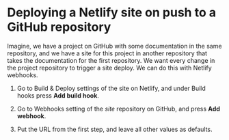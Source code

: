 <!-- 2020-08-13  -->

# Deploying a Netlify site on push to a GitHub repository

Imagine, we have a project on GitHub with some documentation in the same repository, and we have a site for this project in another repository that takes the documentation for the first repository. We want every change in the project repository to trigger a site deploy. We can do this with Netlify webhooks.

1. Go to Build & Deploy settings of the site on Netlify, and under Build hooks press **Add build hook**.

2. Go to Webhooks setting of the _site_ repository on GitHub, and press **Add webhook**.

3. Put the URL from the first step, and leave all other values as defaults.





